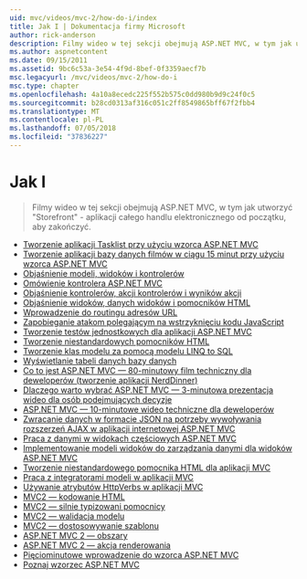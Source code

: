 ```yaml
---
uid: mvc/videos/mvc-2/how-do-i/index
title: Jak I | Dokumentacja firmy Microsoft
author: rick-anderson
description: Filmy wideo w tej sekcji obejmują ASP.NET MVC, w tym jak utworzyć "Storefront" - aplikacji całego handlu elektronicznego od początku, aby zakończyć.
ms.author: aspnetcontent
ms.date: 09/15/2011
ms.assetid: 9bc6c53a-3e54-4f9d-8bef-0f3359aecf7b
msc.legacyurl: /mvc/videos/mvc-2/how-do-i
msc.type: chapter
ms.openlocfilehash: 4a10a8ecedc225f552b575c0dd980b9d9c24f0c5
ms.sourcegitcommit: b28cd0313af316c051c2ff8549865bff67f2fbb4
ms.translationtype: MT
ms.contentlocale: pl-PL
ms.lasthandoff: 07/05/2018
ms.locfileid: "37836227"
---
```

<a name="how-do-i"></a>Jak I
====================
> Filmy wideo w tej sekcji obejmują ASP.NET MVC, w tym jak utworzyć "Storefront" - aplikacji całego handlu elektronicznego od początku, aby zakończyć.


- [Tworzenie aplikacji Tasklist przy użyciu wzorca ASP.NET MVC](creating-a-tasklist-application-with-aspnet-mvc.md)
- [Tworzenie aplikacji bazy danych filmów w ciągu 15 minut przy użyciu wzorca ASP.NET MVC](creating-a-movie-database-application-in-15-minutes-with-aspnet-mvc.md)
- [Objaśnienie modeli, widoków i kontrolerów](understanding-models-views-and-controllers.md)
- [Omówienie kontrolera ASP.NET MVC](aspnet-mvc-controller-overview.md)
- [Objaśnienie kontrolerów, akcji kontrolerów i wyników akcji](understanding-controllers-controller-actions-and-action-results.md)
- [Objaśnienie widoków, danych widoków i pomocników HTML](understanding-views-view-data-and-html-helpers.md)
- [Wprowadzenie do routingu adresów URL](an-introduction-to-url-routing.md)
- [Zapobieganie atakom polegającym na wstrzyknięciu kodu JavaScript](preventing-javascript-injection-attacks.md)
- [Tworzenie testów jednostkowych dla aplikacji ASP.NET MVC](creating-unit-tests-for-aspnet-mvc-applications.md)
- [Tworzenie niestandardowych pomocników HTML](creating-custom-html-helpers.md)
- [Tworzenie klas modelu za pomocą modelu LINQ to SQL](creating-model-classes-with-linq-to-sql.md)
- [Wyświetlanie tabeli danych bazy danych](displaying-a-table-of-database-data.md)
- [Co to jest ASP.NET MVC — 80-minutowy film techniczny dla deweloperów (tworzenie aplikacji NerdDinner)](what-is-aspnet-mvc-80-minute-technical-video-for-developers-building-nerddinner.md)
- [Dlaczego warto wybrać ASP.NET MVC — 3-minutowa prezentacja wideo dla osób podejmujących decyzje](why-aspnet-mvc-3-minute-overview-video-for-decision-makers.md)
- [ASP.NET MVC — 10-minutowe wideo techniczne dla deweloperów](aspnet-mvc-how-10-minute-technical-video-for-developers.md)
- [Zwracanie danych w formacie JSON na potrzeby wywoływania rozszerzeń AJAX w aplikacji internetowej ASP.NET MVC](how-do-i-return-json-formatted-data-for-an-ajax-call-in-an-aspnet-mvc-web-application.md)
- [Praca z danymi w widokach częściowych ASP.NET MVC](how-do-i-work-with-data-in-aspnet-mvc-partial-views.md)
- [Implementowanie modeli widoków do zarządzania danymi dla widoków ASP.NET MVC](how-do-i-implement-view-models-to-manage-data-for-aspnet-mvc-views.md)
- [Tworzenie niestandardowego pomocnika HTML dla aplikacji MVC](how-do-i-create-a-custom-html-helper-for-an-mvc-application.md)
- [Praca z integratorami modeli w aplikacji MVC](how-do-i-work-with-model-binders-in-an-mvc-application.md)
- [Używanie atrybutów HttpVerbs w aplikacji MVC](how-do-i-use-httpverbs-attributes-in-an-mvc-application.md)
- [MVC2 — kodowanie HTML](mvc2-html-encoding.md)
- [MVC2 — silnie typizowani pomocnicy](mvc2-stronglytyped-helpers.md)
- [MVC2 — walidacja modelu](mvc2-model-validation.md)
- [MVC2 — dostosowywanie szablonu](mvc2-template-customization.md)
- [ASP.NET MVC 2 — obszary](aspnet-mvc-2-areas.md)
- [ASP.NET MVC 2 — akcja renderowania](aspnet-mvc-2-render-action.md)
- [Pięciominutowe wprowadzenie do wzorca ASP.NET MVC](5-minute-introduction-to-aspnet-mvc.md)
- [Poznaj wzorzec ASP.NET MVC](how-to-best-learn-asp-net-mvc.md)
